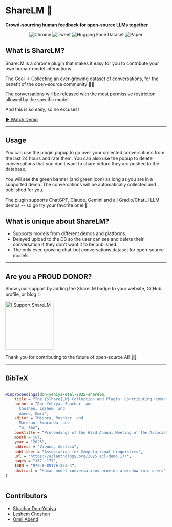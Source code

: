# ShareLM 💬

**Crowd-sourcing human feedback for open-source LLMs together**

<p align="center">
  <a href="https://chromewebstore.google.com/detail/sharelm-share-your-chat-c/nldoebkdaiidhceaphmipeclmlcbljmh" style="text-decoration: none !important; border: none !important; display: inline-block; color: inherit;">
    <img src="https://img.icons8.com/color/30/chrome--v1.png" alt="Chrome" />
  </a>
  <a href="https://twitter.com/Shachar_Don/status/1742525011271753994" style="text-decoration: none !important; border: none !important; display: inline-block; color: inherit;">
    <img src="https://img.icons8.com/color/30/twitterx--v2.png" alt="Tweet" />
  </a>
  <a href="https://huggingface.co/datasets/shachardon/ShareLM" style="text-decoration: none !important; border: none !important; display: inline-block; color: inherit;">
    <img src="https://img.shields.io/badge/🤗-Dataset-yellow.svg" alt="Hugging Face Dataset" />
  </a>
  <a href="https://aclanthology.org/2025.acl-demo.17/" style="text-decoration: none !important; border: none !important; display: inline-block; color: inherit;">
    <img src="https://img.shields.io/badge/📖-Paper-blue.svg" alt="Paper" />
  </a>
</p>

## What is ShareLM?

ShareLM is a chrome plugin that makes it easy for you to contribute your own human-model interactions.

The Goal -> Collecting an ever-growing dataset of conversations, for the benefit of the open-source community 💬🥳

The conversations will be released with the most permissive restriction allowed by the specific model.

And this is so easy, so no excuses!  


[▶ Watch Demo](https://raw.githubusercontent.com/invi-bhagyesh/ReaderX/main/assets/demo.mp4)

---

## Usage

You can use the plugin popup to go over your collected conversations from the last 24 hours and rate them. You can also use the popup to delete conversations that you don’t want to share before they are pushed to the database.

You will see the green banner (and green icon) as long as you are in a supported demo. The conversations will be automatically collected and published for you.

The plugin supports ChatGPT, Claude, Gemini and all Gradio/ChatUI LLM demos -- so go try your favorite one! 🤗

## What is unique about ShareLM?

- Supports models from different demos and platforms.
- Delayed upload to the DB so the user can see and delete their conversation if they don't want it to be published.
- The only ever-growing chat-bot conversations dataset for open-source models.

---

## Are you a PROUD DONOR?

Show your support by adding the ShareLM badge to your website, GitHub profile, or blog ✨

<p align="left">
  <a href="https://sharelm.github.io/" target="_blank">
    <img src="https://sharelm.github.io/static/images/Picture1.png" alt="I Support ShareLM" width="150" />
  </a>
</p>

Thank you for contributing to the future of open-source AI! 💬🤖

---

## BibTeX

<div style="overflow-x: auto; white-space: nowrap;">

```bibtex
@inproceedings{don-yehiya-etal-2025-sharelm,
    title = "The {S}hare{LM} Collection and Plugin: Contributing Human-Model Chats for the Benefit of the Community",
    author = "Don-Yehiya, Shachar  and
      Choshen, Leshem  and
      Abend, Omri",
    editor = "Mishra, Pushkar  and
      Muresan, Smaranda  and
      Yu, Tao",
    booktitle = "Proceedings of the 63rd Annual Meeting of the Association for Computational Linguistics (Volume 3: System Demonstrations)",
    month = jul,
    year = "2025",
    address = "Vienna, Austria",
    publisher = "Association for Computational Linguistics",
    url = "https://aclanthology.org/2025.acl-demo.17/",
    pages = "167--177",
    ISBN = "979-8-89176-253-4",
    abstract = "Human-model conversations provide a window into users' real-world scenarios, behavior, and needs, and thus are a valuable resource for model development and research. While for-profit companies collect user data through the APIs of their models, using it internally to improve their own models, the open source and research community lags behind.We introduce the ShareLM collection, a unified set of human conversations with large language models, and its accompanying plugin, a Web extension for voluntarily contributing user-model conversations. Where few platforms share their chats, the ShareLM plugin adds this functionality, thus, allowing users to share conversations from most platforms. The plugin allows the user to rate their conversations, both at the conversation and the response levels, and delete conversations they prefer to keep private before they ever leave the user's local storage."
}
```

</div>

## Contributors

- [Shachar Don-Yehiya](https://shachardon.github.io/)
- [Leshem Choshen](https://ktilana.wixsite.com/leshem-choshen)
- [Omri Abend](https://www.cs.huji.ac.il/~oabend/)
